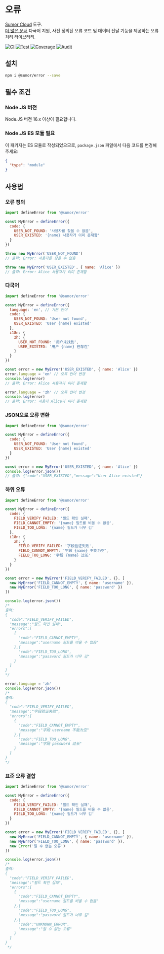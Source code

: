 # 오류

[Sumor Cloud](https://sumor.cloud) 도구.  
[더 많은 문서](https://sumor.cloud/error)
다국어 지원, 사전 정의된 오류 코드 및 데이터 전달 기능을 제공하는 오류 처리 라이브러리.

[![CI](https://github.com/sumor-cloud/error/actions/workflows/ci.yml/badge.svg)](https://github.com/sumor-cloud/error/actions/workflows/ci.yml)
[![Test](https://github.com/sumor-cloud/error/actions/workflows/ut.yml/badge.svg)](https://github.com/sumor-cloud/error/actions/workflows/ut.yml)
[![Coverage](https://github.com/sumor-cloud/error/actions/workflows/coverage.yml/badge.svg)](https://github.com/sumor-cloud/error/actions/workflows/coverage.yml)
[![Audit](https://github.com/sumor-cloud/error/actions/workflows/audit.yml/badge.svg)](https://github.com/sumor-cloud/error/actions/workflows/audit.yml)

## 설치

```bash
npm i @sumor/error --save
```

## 필수 조건

### Node.JS 버전

Node.JS 버전 16.x 이상이 필요합니다.

### Node.JS ES 모듈 필요

이 패키지는 ES 모듈로 작성되었으므로, `package.json` 파일에서 다음 코드를 변경해 주세요:

```json
{
  "type": "module"
}
```

## 사용법

### 오류 정의

```js
import defineError from '@sumor/error'

const MyError = defineError({
  code: {
    USER_NOT_FOUND: '사용자를 찾을 수 없음',
    USER_EXISTED: '{name} 사용자가 이미 존재함'
  }
})

throw new MyError('USER_NOT_FOUND')
// 출력: Error: 사용자를 찾을 수 없음

throw new MyError('USER_EXISTED', { name: 'Alice' })
// 출력: Error: Alice 사용자가 이미 존재함
```

### 다국어

```js
import defineError from '@sumor/error'

const MyError = defineError({
  language: 'en', // 기본 언어
  code: {
    USER_NOT_FOUND: 'User not found',
    USER_EXISTED: 'User {name} existed'
  },
  i18n: {
    zh: {
      USER_NOT_FOUND: '用户未找到',
      USER_EXISTED: '用户 {name} 已存在'
    }
  }
})

const error = new MyError('USER_EXISTED', { name: 'Alice' })
error.language = 'en' // 오류 언어 변경
console.log(error)
// 출력: Error: Alice 사용자가 이미 존재함

error.language = 'zh' // 오류 언어 변경
console.log(error)
// 출력: Error: 사용자 Alice가 이미 존재함
```

### JSON으로 오류 변환

```js
import defineError from '@sumor/error'

const MyError = defineError({
  code: {
    USER_NOT_FOUND: 'User not found',
    USER_EXISTED: 'User {name} existed'
  }
})

const error = new MyError('USER_EXISTED', { name: 'Alice' })
console.log(error.json())
// 출력: {"code":"USER_EXISTED","message":"User Alice existed"}
```

### 하위 오류

```js
import defineError from '@sumor/error'

const MyError = defineError({
  code: {
    FIELD_VERIFY_FAILED: '필드 확인 실패',
    FIELD_CANNOT_EMPTY: '{name} 필드를 비울 수 없음',
    FIELD_TOO_LONG: '{name} 필드가 너무 김'
  },
  i18n: {
    zh: {
      FIELD_VERIFY_FAILED: '字段验证失败',
      FIELD_CANNOT_EMPTY: '字段 {name} 不能为空',
      FIELD_TOO_LONG: '字段 {name} 过长'
    }
  }
})

const error = new MyError('FIELD_VERIFY_FAILED', {}, [
  new MyError('FIELD_CANNOT_EMPTY', { name: 'username' }),
  new MyError('FIELD_TOO_LONG', { name: 'password' })
])

console.log(error.json())
/* 
출력: 
{
  "code":"FIELD_VERIFY_FAILED",
  "message":"필드 확인 실패",
  "errors":[
    {
      "code":"FIELD_CANNOT_EMPTY",
      "message":"username 필드를 비울 수 없음"
    },{
      "code":"FIELD_TOO_LONG",
      "message":"password 필드가 너무 김"
    }
  ]
}
*/

error.language = 'zh'
console.log(error.json())
/*
출력:
{
  "code":"FIELD_VERIFY_FAILED",
  "message":"字段验证失败",
  "errors":[
    {
      "code":"FIELD_CANNOT_EMPTY",
      "message":"字段 username 不能为空"
    },{
      "code":"FIELD_TOO_LONG",
      "message":"字段 password 过长"
    }
  ]
}
*/
```

### 표준 오류 결합

```js
import defineError from '@sumor/error'

const MyError = defineError({
  code: {
    FIELD_VERIFY_FAILED: '필드 확인 실패',
    FIELD_CANNOT_EMPTY: '{name} 필드를 비울 수 없음',
    FIELD_TOO_LONG: '{name} 필드가 너무 김'
  }
})

const error = new MyError('FIELD_VERIFY_FAILED', {}, [
  new MyError('FIELD_CANNOT_EMPTY', { name: 'username' }),
  new MyError('FIELD_TOO_LONG', { name: 'password' }),
  new Error('알 수 없는 오류')
])

console.log(error.json())
/*
출력:
{
  "code":"FIELD_VERIFY_FAILED",
  "message":"필드 확인 실패",
  "errors":[
    {
      "code":"FIELD_CANNOT_EMPTY",
      "message":"username 필드를 비울 수 없음"
    },{
      "code":"FIELD_TOO_LONG",
      "message":"password 필드가 너무 김"
    },{
      "code":"UNKNOWN_ERROR",
      "message":"알 수 없는 오류"
    }
  ]
}
 */
```
